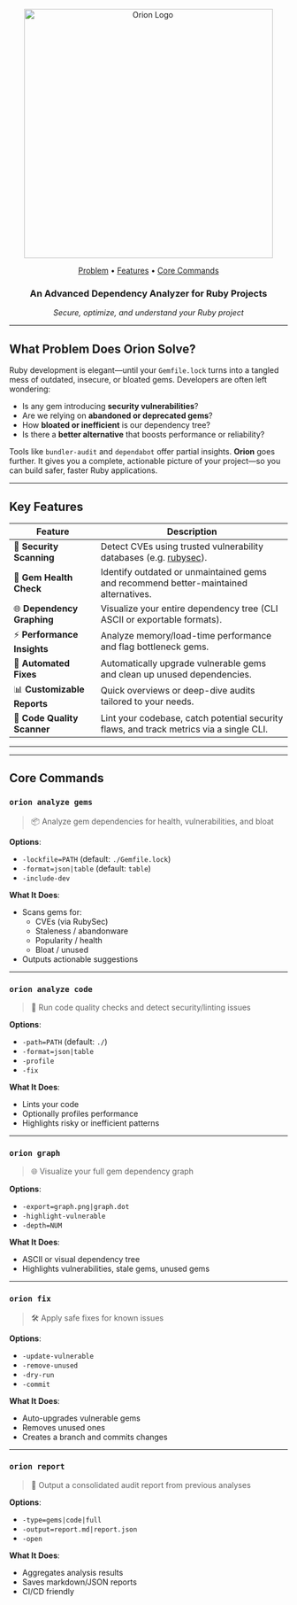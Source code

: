 <p align="center">
  <img src="https://github.com/user-attachments/assets/15e76b61-8782-492d-bcb9-b9d8dee62635"
 alt="Orion Logo" width="450"/>
</p>

<div align="center">
  
  [Problem](#what-problem-does-orion-solve) • 
  [Features](#key-features) • 
  [Core Commands](#core-commands)

</div>

<h3 align="center"><strong>An Advanced Dependency Analyzer for Ruby Projects</strong></h3>



  <p align="center">
      <em>Secure, optimize, and understand your Ruby project</em>
  </p>

---

## What Problem Does Orion Solve?

Ruby development is elegant—until your `Gemfile.lock` turns into a tangled mess of outdated, insecure, or bloated gems. Developers are often left wondering:

- Is any gem introducing **security vulnerabilities**?
- Are we relying on **abandoned or deprecated gems**?
- How **bloated or inefficient** is our dependency tree?
- Is there a **better alternative** that boosts performance or reliability?

Tools like `bundler-audit` and `dependabot` offer partial insights. **Orion** goes further. It gives you a complete, actionable picture of your project—so you can build safer, faster Ruby applications.

---

## Key Features

| Feature                        | Description |
|-------------------------------|-------------|
| 🔐 **Security Scanning**       | Detect CVEs using trusted vulnerability databases (e.g. [rubysec](https://github.com/rubysec/ruby-advisory-db)). |
| 🧠 **Gem Health Check**        | Identify outdated or unmaintained gems and recommend better-maintained alternatives. |
| 🌐 **Dependency Graphing**     | Visualize your entire dependency tree (CLI ASCII or exportable formats). |
| ⚡ **Performance Insights**    | Analyze memory/load-time performance and flag bottleneck gems. |
| 🧹 **Automated Fixes**         | Automatically upgrade vulnerable gems and clean up unused dependencies. |
| 📊 **Customizable Reports**    | Quick overviews or deep-dive audits tailored to your needs. |
| 🔎 **Code Quality Scanner**    | Lint your codebase, catch potential security flaws, and track metrics via a single CLI. |

---

---

## Core Commands

### `orion analyze gems`

> 📦 Analyze gem dependencies for health, vulnerabilities, and bloat

**Options**:
- `-lockfile=PATH` (default: `./Gemfile.lock`)
- `-format=json|table` (default: `table`)
- `-include-dev`

**What It Does**:
- Scans gems for:
  - CVEs (via RubySec)
  - Staleness / abandonware
  - Popularity / health
  - Bloat / unused
- Outputs actionable suggestions

---

### `orion analyze code`

> 🧹 Run code quality checks and detect security/linting issues

**Options**:
- `-path=PATH` (default: `./`)
- `-format=json|table`
- `-profile`
- `-fix`

**What It Does**:
- Lints your code
- Optionally profiles performance
- Highlights risky or inefficient patterns

---

### `orion graph`

> 🌐 Visualize your full gem dependency graph

**Options**:
- `-export=graph.png|graph.dot`
- `-highlight-vulnerable`
- `-depth=NUM`

**What It Does**:
- ASCII or visual dependency tree
- Highlights vulnerabilities, stale gems, unused gems

---

### `orion fix`

> 🛠 Apply safe fixes for known issues

**Options**:
- `-update-vulnerable`
- `-remove-unused`
- `-dry-run`
- `-commit`

**What It Does**:
- Auto-upgrades vulnerable gems
- Removes unused ones
- Creates a branch and commits changes

---

### `orion report`

> 🧾 Output a consolidated audit report from previous analyses

**Options**:
- `-type=gems|code|full`
- `-output=report.md|report.json`
- `-open`

**What It Does**:
- Aggregates analysis results
- Saves markdown/JSON reports
- CI/CD friendly
